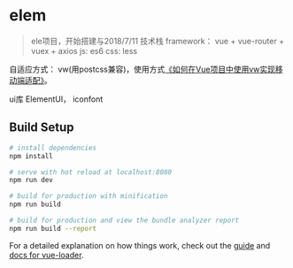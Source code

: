 # elem

> ele项目，开始搭建与2018/7/11
技术栈
framework：
  vue + vue-router + vuex + axios
js:
  es6
css:
  less

自适应方式：
  vw(用postcss兼容)，使用方式[《如何在Vue项目中使用vw实现移动端适配》](https://www.w3cplus.com/mobile/vw-layout-in-vue.html)。

ui库
ElementUI， iconfont


## Build Setup

``` bash
# install dependencies
npm install

# serve with hot reload at localhost:8080
npm run dev

# build for production with minification
npm run build

# build for production and view the bundle analyzer report
npm run build --report
```

For a detailed explanation on how things work, check out the [guide](http://vuejs-templates.github.io/webpack/) and [docs for vue-loader](http://vuejs.github.io/vue-loader).

